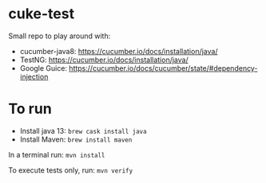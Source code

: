 # cuke-test
Small repo to play around with:

* cucumber-java8: https://cucumber.io/docs/installation/java/
* TestNG: https://cucumber.io/docs/installation/java/
* Google Guice: https://cucumber.io/docs/cucumber/state/#dependency-injection


# To run
* Install java 13: <code>brew cask install java</code>
* Install Maven: <code>brew install maven</code>

In a terminal run:
<code>mvn install</code>

To execute tests only, run:
<code>mvn verify</verify>
